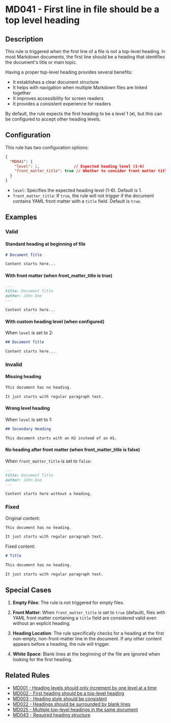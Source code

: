 # MD041 - First line in file should be a top level heading

## Description

This rule is triggered when the first line of a file is not a top-level heading. In most Markdown documents, the first line should be a heading that identifies the document's title or main topic.

Having a proper top-level heading provides several benefits:
- It establishes a clear document structure
- It helps with navigation when multiple Markdown files are linked together
- It improves accessibility for screen readers
- It provides a consistent experience for readers

By default, the rule expects the first heading to be a level 1 (`#`), but this can be configured to accept other heading levels.

## Configuration

This rule has two configuration options:

```json
{
  "MD041": {
    "level": 1,               // Expected heading level (1-6)
    "front_matter_title": true // Whether to consider front matter titles sufficient
  }
}
```

- `level`: Specifies the expected heading level (1-6). Default is 1.
- `front_matter_title`: If `true`, the rule will not trigger if the document contains YAML front matter with a `title` field. Default is `true`.

## Examples

### Valid

#### Standard heading at beginning of file

```markdown
# Document Title

Content starts here...
```

#### With front matter (when front_matter_title is true)

```markdown
---
title: Document Title
author: John Doe
---

Content starts here...
```

#### With custom heading level (when configured)

When `level` is set to 2:

```markdown
## Document Title

Content starts here...
```

### Invalid

#### Missing heading

```markdown
This document has no heading.

It just starts with regular paragraph text.
```

#### Wrong level heading

When `level` is set to 1:

```markdown
## Secondary Heading

This document starts with an H2 instead of an H1.
```

#### No heading after front matter (when front_matter_title is false)

When `front_matter_title` is set to `false`:

```markdown
---
title: Document Title
author: John Doe
---

Content starts here without a heading.
```

### Fixed

Original content:
```markdown
This document has no heading.

It just starts with regular paragraph text.
```

Fixed content:
```markdown
# Title

This document has no heading.

It just starts with regular paragraph text.
```

## Special Cases

1. **Empty Files**: The rule is not triggered for empty files.

2. **Front Matter**: When `front_matter_title` is set to `true` (default), files with YAML front matter containing a `title` field are considered valid even without an explicit heading.

3. **Heading Location**: The rule specifically checks for a heading at the first non-empty, non-front-matter line in the document. If any other content appears before a heading, the rule will trigger.

4. **White Space**: Blank lines at the beginning of the file are ignored when looking for the first heading.

## Related Rules

- [MD001 - Heading levels should only increment by one level at a time](md001.md)
- [MD002 - First heading should be a top-level heading](md002.md)
- [MD003 - Heading style should be consistent](md003.md)
- [MD022 - Headings should be surrounded by blank lines](md022.md)
- [MD025 - Multiple top-level headings in the same document](md025.md)
- [MD043 - Required heading structure](md043.md) 